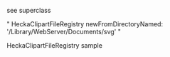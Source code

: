 see superclass

"
HeckaClipartFileRegistry newFromDirectoryNamed: '/Library/WebServer/Documents/svg'
"

HeckaClipartFileRegistry sample